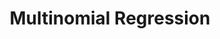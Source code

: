 ---
title: "Multinomial Regression"

categories: ['']

tags: ['Multinomial', 'Regression']

arabic: ['الانحدار متعدد الحدود']

publishers: ['معجم مصطلحات التعلم الآلي والتعلم العميق وعلم البيانات']

types: "word"

slug: ""
---